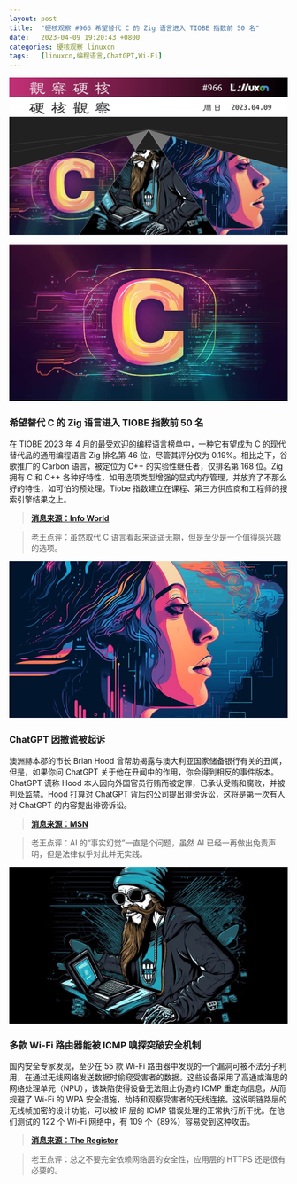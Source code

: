 ```yaml
---
layout: post
title:	"硬核观察 #966 希望替代 C 的 Zig 语言进入 TIOBE 指数前 50 名"
date:	2023-04-09 19:20:43 +0800 
categories:	硬核观察 linuxcn 
tags:	[linuxcn,编程语言,ChatGPT,Wi-Fi]
---
```



![](/Asserts/Images/album/202304/09/191925k5pllpybbtbexazx.jpg)


![](/Asserts/Images/album/202304/09/191946vm5ifbm5x055kric.jpg)


### 希望替代 C 的 Zig 语言进入 TIOBE 指数前 50 名


在 TIOBE 2023 年 4 月的最受欢迎的编程语言榜单中，一种它有望成为 C 的现代替代品的通用编程语言 Zig 排名第 46 位，尽管其评分仅为 0.19%。相比之下，谷歌推广的 Carbon 语言，被定位为 C++ 的实验性继任者，仅排名第 168 位。Zig 拥有 C 和 C++ 各种好特性，如用选项类型增强的显式内存管理，并放弃了不那么好的特性，如可怕的预处理。Tiobe 指数建立在课程、第三方供应商和工程师的搜索引擎结果之上。



> 
> **[消息来源：Info World](https://www.infoworld.com/article/3692910/c-rival-zig-language-cracks-tiobe-index-top-50.html)**
> 
> 
> 



> 
> 老王点评：虽然取代 C 语言看起来遥遥无期，但是至少是一个值得感兴趣的选项。
> 
> 
> 


![](/Asserts/Images/album/202304/09/192004vmw8yx88mwuqzw98.jpg)


### ChatGPT 因撒谎被起诉


澳洲赫本郡的市长 Brian Hood 曾帮助揭露与澳大利亚国家储备银行有关的丑闻，但是，如果你问 ChatGPT 关于他在丑闻中的作用，你会得到相反的事件版本。ChatGPT 谎称 Hood 本人因向外国官员行贿而被定罪，已承认受贿和腐败，并被判处监禁。Hood 打算对 ChatGPT 背后的公司提出诽谤诉讼，这将是第一次有人对 ChatGPT 的内容提出诽谤诉讼。



> 
> **[消息来源：MSN](https://www.msn.com/en-us/news/technology/chatgpt-falsely-told-voters-their-mayor-was-jailed-for-bribery-he-may-sue)**
> 
> 
> 



> 
> 老王点评：AI 的“事实幻觉”一直是个问题，虽然 AI 已经一再做出免责声明，但是法律似乎对此并无实践。
> 
> 
> 


![](/Asserts/Images/album/202304/09/192021s836gblzomi3c8io.jpg)


### 多款 Wi-Fi 路由器能被 ICMP 嗅探突破安全机制


国内安全专家发现，至少在 55 款 Wi-Fi 路由器中发现的一个漏洞可被不法分子利用，在通过无线网络发送数据时偷窥受害者的数据。这些设备采用了高通或海思的网络处理单元（NPU），该缺陷使得设备无法阻止伪造的 ICMP 重定向信息，从而规避了 Wi-Fi 的 WPA 安全措施，劫持和观察受害者的无线连接。这说明链路层的无线帧加密的设计功能，可以被 IP 层的 ICMP 错误处理的正常执行所干扰。在他们测试的 122 个 Wi-Fi 网络中，有 109 个（89%）容易受到这种攻击。



> 
> **[消息来源：The Register](https://www.theregister.com/2023/04/07/wifi_access_icmp)**
> 
> 
> 



> 
> 老王点评：总之不要完全依赖网络层的安全性，应用层的 HTTPS 还是很有必要的。
> 
> 
>
